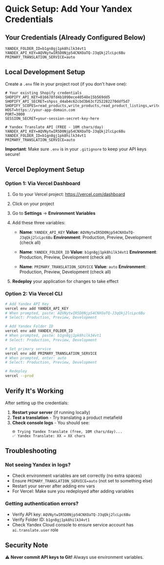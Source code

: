 # Quick Setup: Add Your Yandex Credentials

## Your Credentials (Already Configured Below)

```
YANDEX_FOLDER_ID=b1gn8gj1pk8hilk34vt1
YANDEX_API_KEY=AQVNytwIR5D0Njp54CNXOaTQ-J3qQkj2lcLpc6Bu
PRIMARY_TRANSLATION_SERVICE=auto
```

## Local Development Setup

Create a `.env` file in your project root (if you don't have one):

```env
# Your existing Shopify credentials
SHOPIFY_API_KEY=816678fd4b1090ece40548e15b569dd5
SHOPIFY_API_SECRET=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
SHOPIFY_SCOPES=read_products,write_products,read_product_listings,write_product_listings
HOST=https://your-app-domain.com
PORT=3000
SESSION_SECRET=your-session-secret-key-here

# Yandex Translate API (FREE - 10M chars/day)
YANDEX_API_KEY=AQVNytwIR5D0Njp54CNXOaTQ-J3qQkj2lcLpc6Bu
YANDEX_FOLDER_ID=b1gn8gj1pk8hilk34vt1
PRIMARY_TRANSLATION_SERVICE=auto
```

**Important**: Make sure `.env` is in your `.gitignore` to keep your API keys secure!

## Vercel Deployment Setup

### Option 1: Via Vercel Dashboard

1. Go to your Vercel project: https://vercel.com/dashboard
2. Click on your project
3. Go to **Settings** → **Environment Variables**
4. Add these three variables:

   - **Name**: `YANDEX_API_KEY`
     **Value**: `AQVNytwIR5D0Njp54CNXOaTQ-J3qQkj2lcLpc6Bu`
     **Environment**: Production, Preview, Development (check all)

   - **Name**: `YANDEX_FOLDER_ID`
     **Value**: `b1gn8gj1pk8hilk34vt1`
     **Environment**: Production, Preview, Development (check all)

   - **Name**: `PRIMARY_TRANSLATION_SERVICE`
     **Value**: `auto`
     **Environment**: Production, Preview, Development (check all)

5. **Redeploy** your application for changes to take effect

### Option 2: Via Vercel CLI

```bash
# Add Yandex API Key
vercel env add YANDEX_API_KEY
# When prompted, paste: AQVNytwIR5D0Njp54CNXOaTQ-J3qQkj2lcLpc6Bu
# Select: Production, Preview, Development

# Add Yandex Folder ID
vercel env add YANDEX_FOLDER_ID
# When prompted, paste: b1gn8gj1pk8hilk34vt1
# Select: Production, Preview, Development

# Set primary service
vercel env add PRIMARY_TRANSLATION_SERVICE
# When prompted, enter: auto
# Select: Production, Preview, Development

# Redeploy
vercel --prod
```

## Verify It's Working

After setting up the credentials:

1. **Restart your server** (if running locally)
2. **Test a translation** - Try translating a product metafield
3. **Check console logs** - You should see:
   ```
   🌐 Trying Yandex Translate (free, 10M chars/day)...
   ✅ Yandex Translate: XX → XX chars
   ```

## Troubleshooting

### Not seeing Yandex in logs?

- Check environment variables are set correctly (no extra spaces)
- Ensure `PRIMARY_TRANSLATION_SERVICE=auto` (not set to something else)
- Restart your server after adding env vars
- For Vercel: Make sure you redeployed after adding variables

### Getting authentication errors?

- Verify API key: `AQVNytwIR5D0Njp54CNXOaTQ-J3qQkj2lcLpc6Bu`
- Verify Folder ID: `b1gn8gj1pk8hilk34vt1`
- Check Yandex Cloud console to ensure service account has `ai.translate.user` role

## Security Note

⚠️ **Never commit API keys to Git!** Always use environment variables.

